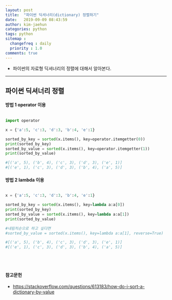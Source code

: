 ```yaml
---
layout: post
title:  "파이썬 딕셔너리(dictionary) 정렬하기"
date:   2019-09-09 08:43:59
author: kim-jaehun
categories: python
tags: python
sitemap :
  changefreq : daily
  priority : 1.0
comments: true
---
```


- 파이썬의 자료형 딕셔너리의 정렬에 대해서 알아본다.

---

## 파이썬 딕셔너리 정렬


#### 방법 1 operator 이용
```python

import operator

x = {'a':5, 'c':3, 'd':3, 'b':4, 'e':1}

sorted_by_key = sorted(x.items(), key=operator.itemgetter(0))
print(sorted_by_key)
sorted_by_value = sorted(x.items(), key=operator.itemgetter(1))
print(sorted_by_value)

#[('a', 5), ('b', 4), ('c', 3), ('d', 3), ('e', 1)]
#[('e', 1), ('c', 3), ('d', 3), ('b', 4), ('a', 5)]

```

#### 방법 2 lambda 이용
```python

x = {'a':5, 'c':3, 'd':3, 'b':4, 'e':1}

sorted_by_key = sorted(x.items(), key=lambda a:a[0])
print(sorted_by_key)
sorted_by_value = sorted(x.items(), key=lambda a:a[1])
print(sorted_by_value)

#내림차순으로 하고 싶다면
#sorted_by_value = sorted(x.items(), key=lambda a:a[1], reverse=True)

#[('a', 5), ('b', 4), ('c', 3), ('d', 3), ('e', 1)]
#[('e', 1), ('c', 3), ('d', 3), ('b', 4), ('a', 5)]
```


<br><br>
#### 참고문헌
* https://stackoverflow.com/questions/613183/how-do-i-sort-a-dictionary-by-value
